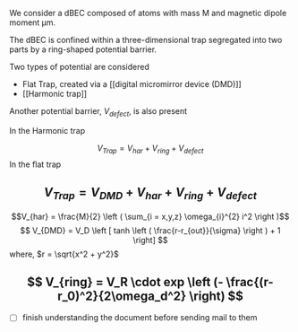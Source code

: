 We consider a dBEC composed of atoms with mass M and magnetic dipole moment µm.

The dBEC is confined within a three-dimensional trap segregated into two parts by a ring-shaped potential barrier.

Two types of potential are considered
- Flat Trap, created via a [[digital micromirror device (DMD)]]
- [[Harmonic trap]]

Another potential barrier, $V_{defect}$, is also present

In the Harmonic trap

$$
V_{Trap} = V_{har} + V_{ring} + V_{defect}
$$
In the flat trap

$$
V_{Trap} = V_{DMD} + V_{har} + V_{ring} + V_{defect}
$$
---
$$V_{har} = \frac{M}{2} \left ( \sum_{i = x,y,z} \omega_{i}^{2} i^2 \right )$$
$$
V_{DMD} = V_D \left [ tanh \left ( \frac{r-r_{out}}{\sigma} \right ) + 1 \right]
$$
where, $r = \sqrt{x^2 + y^2}$

$$
V_{ring} = V_R \cdot exp \left (- \frac{(r-r_0)^2}{2\omega_d^2} \right)
$$
---

- [ ] finish understanding the document before sending mail to them

